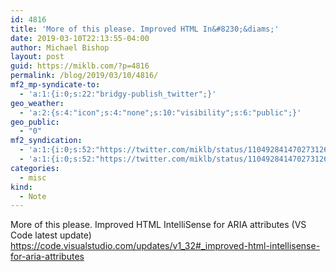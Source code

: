 ```yaml
---
id: 4816
title: 'More of this please. Improved HTML In&#8230;&diams;'
date: 2019-03-10T22:13:55-04:00
author: Michael Bishop
layout: post
guid: https://miklb.com/?p=4816
permalink: /blog/2019/03/10/4816/
mf2_mp-syndicate-to:
  - 'a:1:{i:0;s:22:"bridgy-publish_twitter";}'
geo_weather:
  - 'a:2:{s:4:"icon";s:4:"none";s:10:"visibility";s:6:"public";}'
geo_public:
  - "0"
mf2_syndication:
  - 'a:1:{i:0;s:52:"https://twitter.com/miklb/status/1104928414702731264";}'
  - 'a:1:{i:0;s:52:"https://twitter.com/miklb/status/1104928414702731264";}'
categories:
  - misc
kind:
  - Note
---
```

More of this please. Improved HTML IntelliSense for ARIA attributes (VS Code latest update) <https://code.visualstudio.com/updates/v1_32#_improved-html-intellisense-for-aria-attributes>